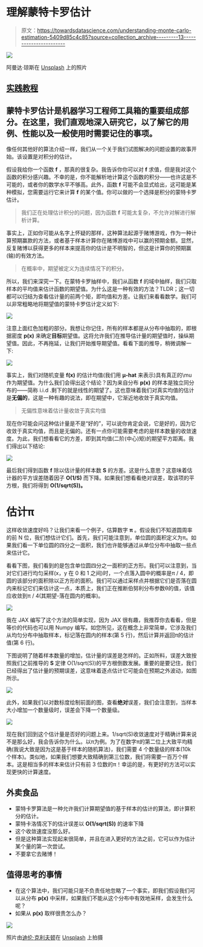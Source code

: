 # 理解蒙特卡罗估计

> 原文：<https://towardsdatascience.com/understanding-monte-carlo-estimation-5409d85c4c85?source=collection_archive---------13----------------------->

![](img/69287e8f53e84fe996a06c55c6016229.png)

阿曼达·琼斯在 [Unsplash](https://unsplash.com?utm_source=medium&utm_medium=referral) 上的照片

## [实践教程](https://towardsdatascience.com/tagged/hands-on-tutorials)

## 蒙特卡罗估计是机器学习工程师工具箱的重要组成部分。在这里，我们直观地深入研究它，以了解它的用例、性能以及一般使用时需要记住的事项。

像任何其他好的算法介绍一样，我们从一个关于我们试图解决的问题设置的故事开始。该设置是对积分的估计。

假设我给你一个函数 **f** ，那真的很复杂。我告诉你你可以对 **f** 求值，但是我对这个函数的积分感兴趣。不幸的是，你不能解析地计算这个函数的积分——也许这是不可能的，或者你的数学水平不够高。此外，函数 **f** 可能不会显式给出，这可能是某种模拟，您需要运行它来计算 **f** 的某个值。你可以做的一个选择是积分的蒙特卡罗估计。

> 我们正在处理估计积分的问题，因为函数 **f** 可能太复杂，不允许对解进行解析计算。

事实上，正如你可能从名字上怀疑的那样，这种算法起源于赌博游戏，作为一种计算预期赢款的方法，或者基于样本计算你在赌博游戏中可以赢的预期金额。显然，反复赌博以获得更多的样本来提高你的估计是不明智的，但这是计算你的预期赢(输)的有效方法。

> 在概率中，期望被定义为连续情况下的积分。

所以，我们来深究一下。在蒙特卡罗抽样中，我们从函数 **f** 的域中抽样，我们只取样本的平均值来估计函数的期望值。为什么这是一种有效的方法？TLDR；这一切都可以归结为查看估计量的前两个矩，即均值和方差。让我们来看看数学。我们可以非常粗略地将期望值的蒙特卡罗估计定义如下:

![](img/8b5eecc883afbe1722bb5f096be3ee3a.png)

注意上面红色加粗的部分。我想让你记住，所有的样本都是从分布中抽取的，即根据密度 **p(x)** 来确定**目标**期望值。这将允许我们在推导估计量的期望值时，操纵期望值。因此，不再拖延，让我们开始推导期望值。看看下面的推导，稍微调解一下:

![](img/502be5d7382503e420defd6eac3e670e.png)

事实上，我们对随机变量 **f(x)** 的估计均值(我们用 **μ-hat** 来表示)具有真正的\mu 作为期望值。为什么我们会得出这个结论？因为来自分布 **p(x)** 的样本是独立同分布的——简称 i.i.d .剩下的就是线性的期望了。这也意味着我们对真实均值的估计是**无偏的**，这是一种有趣的说法，即在期望中，它渐近地收敛于真实均值。

> 无偏性意味着估计量收敛于真实均值

现在你可能会问这种估计量是不是“好的”，可以说你肯定会说，它是好的，因为它收敛于真实均值，而且是无偏的。还有一点你可能需要考虑的是样本数量的收敛速度。为此，我们想看看它的方差，即到其均值(二阶(中心)矩)的期望平方距离。我们得出以下结论:

![](img/f62c7d3e7a7b62c2cb3c2a4eb7b16a5f.png)

最后我们得到函数 **f** 除以估计量的样本数 **S** 的方差。这是什么意思？这意味着估计器的平方误差随着因子 **O(1/S)** 而下降。如果我们想看看绝对误差，取该项的平方根，我们将得到 **O(1/sqrt(S))。**

# 估计π

这样收敛速度好吗？让我们来看一个例子，估算数字 **π** 。假设我们不知道圆周率的前 N 位，我们想估计它们。首先，我们可能注意到，单位圆的面积定义为π。如果我们看一下单位圆的四分之一面积，我们也许能够通过从单位分布中抽取一些点来估计它。

看看下图，我们看到的是包含单位圆四分之一面积的正方形。我们可以注意到，当对它们进行均匀采样(x，y 在 0 和 1 之间)时，一个点落入圆中的概率是π / 4，即圆的该部分的面积除以正方形的面积。我们可以通过采样点并根据它们是否落在圆内来标记它们来估计这一点，本质上，我们正在推断伯努利分布参数θ的值，该值应收敛到π / 4(其期望-落在圆内的概率)。

![](img/cf51035b8d0e35b449ee57431727174e.png)

我在 JAX 编写了这个方法的简单实现，因为 JAX 很有趣，我推荐你去看看，但是等价的代码也可以用 Numpy 编写。如您所见，这在概念上非常简单，它涉及我们从均匀分布中抽取样本，标记落在圆内的样本(第 5 行)，然后计算并返回π的估计值(第 6 行)。

下图说明了随着样本数量的增加，估计量的误差是怎样的。正如所料，误差大致按照我们之前推导的 **S** 定律 O(1/sqrt(S))的平方根倒数发展。重要的是要记住，我们已经得出了估计量的预期误差，这意味着逐点估计它可能会在预期之外波动，如图所示。

![](img/53b76754083a40ef057646ddbb8e823c.png)

此外，如果我们以对数标度绘制前面的图，查看**绝对**误差，我们会注意到，当样本大小增加一个数量级时，误差会下降一个数量级。

![](img/a390bc1fb3c210e440342ed7dfb7d516.png)

现在我们回到这个估计量是否好的问题上来。1/sqrt(S)收敛速度对于精确计算来说不是那么好，我会告诉你为什么。以π为例。为了在数字π的第二位上大致平均精确(我说大致是因为这是基于样本的随机算法)，我们需要 4 个数量级的样本(10k 个样本)。类似地，如果我们想要大致精确到第三位数，我们将需要一百万个样本。这是相当多的样本来估计只有前 3 位数的π！幸运的是，有更好的方法可以实现更快的计算速度。

## 外卖食品

*   蒙特卡罗算法是一种允许我们计算期望值的基于样本的估计的算法，即计算积分的估计。
*   蒙特卡洛情况下的估计误差以 **O(1/sqrt(S))** 的速率下降
*   这个收敛速度没那么好。
*   但是这种算法实现起来很简单，并且在进入更好的方法之前，它可以作为估计某个量的第一次尝试。
*   不要拿它去赌博！

## 值得思考的事情

*   在这个算法中，我们可能只是不负责任地忽略了一个事实，即我们假设我们可以从分布 **p(x)** 中采样，如果我们不能从这个分布中有效地采样，会发生什么呢？
*   如果从 **p(x)** 取样很贵怎么办？

![](img/580d5fafc4615b6a08acfdfe633685be.png)

照片由[迪伦·克利夫顿](https://unsplash.com/@originspoker?utm_source=medium&utm_medium=referral)在 [Unsplash](https://unsplash.com?utm_source=medium&utm_medium=referral) 上拍摄